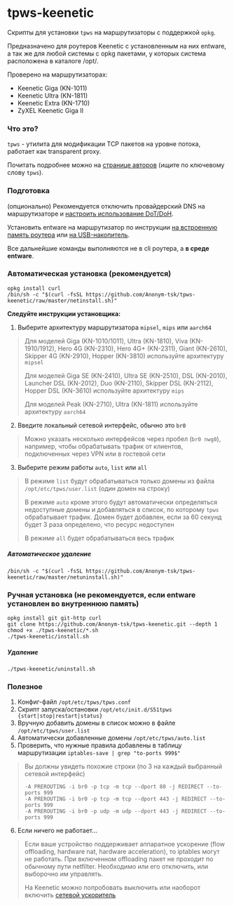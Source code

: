 # tpws-keenetic

Скрипты для установки `tpws` на маршрутизаторы с поддержкой `opkg`.

Предназначено для роутеров Keenetic с установленным на них entware, а так же для любой системы с opkg пакетами, у которых система расположена в каталоге /opt/.

Проверено на маршрутизаторах:

- Keenetic Giga (KN-1011)
- Keenetic Ultra (KN-1811)
- Keenetic Extra (KN-1710)
- ZyXEL Keenetic Giga II

### Что это?

`tpws` - утилита для модификации TCP пакетов на уровне потока, работает как transparent proxy.

Почитать подробнее можно на [странице авторов](https://github.com/bol-van/zapret) (ищите по ключевому слову `tpws`).

### Подготовка

(опционально) Рекомендуется отключить провайдерский DNS на маршрутизаторе и [настроить использование DoT/DoH](https://help.keenetic.com/hc/ru/articles/360007687159).

Установить entware на маршрутизатор по инструкции [на встроенную память роутера](https://help.keenetic.com/hc/ru/articles/360021888880) или [на USB-накопитель](https://help.keenetic.com/hc/ru/articles/360021214160).

Все дальнейшие команды выполняются не в cli роутера, а **в среде entware**.

### Автоматическая установка (рекомендуется)

```
opkg install curl
/bin/sh -c "$(curl -fsSL https://github.com/Anonym-tsk/tpws-keenetic/raw/master/netinstall.sh)"
```

**Следуйте инструкции установщика:**

1. Выберите архитектуру маршрутизатора `mipsel`, `mips` или `aarch64`
> Для моделей Giga (KN-1010/1011), Ultra (KN-1810), Viva (KN-1910/1912), Hero 4G (KN-2310), Hero 4G+ (KN-2311), Giant (KN-2610), Skipper 4G (KN-2910), Hopper (KN-3810) используйте архитектуру `mipsel`
>
> Для моделей Giga SE (KN-2410), Ultra SE (KN-2510), DSL (KN-2010), Launcher DSL (KN-2012), Duo (KN-2110), Skipper DSL (KN-2112), Hopper DSL (KN-3610) используйте архитектуру `mips`
>
> Для моделей Peak (KN-2710), Ultra (KN-1811) используйте архитектуру `aarch64`
2. Введите локальный сетевой интерфейс, обычно это `br0`
> Можно указать несколько интерфейсов через пробел (`br0 nwg0`), например, чтобы обрабатывать трафик от клиентов, подключенных через VPN или в гостевой сети
3. Выберите режим работы `auto`, `list` или `all`
> В режиме `list` будут обрабатываться только домены из файла `/opt/etc/tpws/user.list` (один домен на строку)
>
> В режиме `auto` кроме этого будут автоматически определяться недоступные домены и добавляться в список, по которому `tpws` обрабатывает трафик. Домен будет добавлен, если за 60 секунд будет 3 раза определено, что ресурс недоступен
>
> В режиме `all` будет обрабатываться весь трафик

##### Автоматическое удаление

```
/bin/sh -c "$(curl -fsSL https://github.com/Anonym-tsk/tpws-keenetic/raw/master/netuninstall.sh)"
```

### Ручная установка (не рекомендуется, если entware установлен во внутреннюю память)

```
opkg install git git-http curl
git clone https://github.com/Anonym-tsk/tpws-keenetic.git --depth 1
chmod +x ./tpws-keenetic/*.sh
./tpws-keenetic/install.sh
```

##### Удаление

```
./tpws-keenetic/uninstall.sh
```

### Полезное

1. Конфиг-файл `/opt/etc/tpws/tpws.conf`
2. Скрипт запуска/остановки `/opt/etc/init.d/S51tpws {start|stop|restart|status}`
3. Вручную добавить домены в список можно в файле `/opt/etc/tpws/user.list`
4. Автоматически добавленные домены `/opt/etc/tpws/auto.list`
5. Проверить, что нужные правила добавлены в таблицу маршрутизации `iptables-save | grep "to-ports 999$"`
> Вы должны увидеть похожие строки (по 3 на каждый выбранный сетевой интерфейс)
> ```
> -A PREROUTING -i br0 -p tcp -m tcp --dport 80 -j REDIRECT --to-ports 999
> -A PREROUTING -i br0 -p tcp -m tcp --dport 443 -j REDIRECT --to-ports 999
> -A PREROUTING -i br0 -p udp -m udp --dport 443 -j REDIRECT --to-ports 999
> ```
6. Если ничего не работает...
> Если ваше устройство поддерживает аппаратное ускорение (flow offloading, hardware nat, hardware acceleration), то iptables могут не работать.
> При включенном offloading пакет не проходит по обычному пути netfilter.
> Необходимо или его отключить, или выборочно им управлять.
>
> На Keenetic можно попробовать выключить или наоборот включить [сетевой ускоритель](https://help.keenetic.com/hc/ru/articles/214470905)
